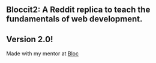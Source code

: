 ## Bloccit2: A Reddit replica to teach the fundamentals of web development.

## Version 2.0!

Made with my mentor at [Bloc](http://bloc.io)
